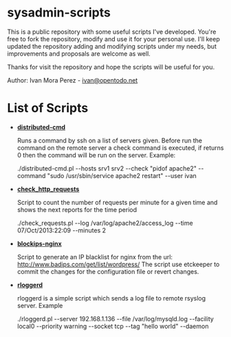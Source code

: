 sysadmin-scripts
================

This is a public repository with some useful scripts I've developed. You're free to fork the repository, modify and use it for your personal use. I'll keep updated the repository adding and modifying scripts under my needs, but improvements and proposals are welcome as well.

Thanks for visit the repository and hope the scripts will be useful for you.

Author: Ivan Mora Perez - ivan@opentodo.net

List of Scripts
================
*   [__distributed-cmd__][1]

	Runs a command by ssh on a list of servers given. Before run the command on the remote server a check command is executed, if returns 0 then the command will be run on the server. Example:

	./distributed-cmd.pl --hosts srv1 srv2 --check "pidof apache2" --command "sudo /usr/sbin/service apache2 restart" --user ivan

*   [__check_http_requests__][2]

	Script to count the number of requests per minute for a given time and shows the next reports for the time period

	./check_requests.pl --log /var/log/apache2/access_log --time 07/Oct/2013:22:09 --minutes 2

*   [__blockips-nginx__][3]

	Script to generate an IP blacklist for nginx from the url: http://www.badips.com/get/list/wordpress/ The script use etckeeper to commit the changes for the configuration file or revert changes.

*   [__rloggerd__][4]
	
	rloggerd is a simple script which sends a log file to remote rsyslog server. Example

	./rloggerd.pl --server 192.168.1.136 --file /var/log/mysqld.log --facility local0 --priority warning --socket tcp --tag "hello world" --daemon

[1]: distributed-cmd.pl
[2]: https://github.com/opentodonet/check_http_requests
[3]: https://github.com/opentodonet/blockips-nginx
[4]: https://github.com/opentodonet/rloggerd


